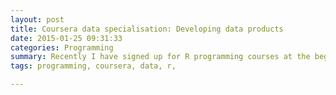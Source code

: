 ```yaml
---
layout: post
title: Coursera data specialisation: Developing data products
date: 2015-01-25 09:31:33
categories: Programming
summary: Recently I have signed up for R programming courses at the beginning of this year, as the course is coming to an end, I would like to share my experience.
tags: programming, coursera, data, r, 

---
```


